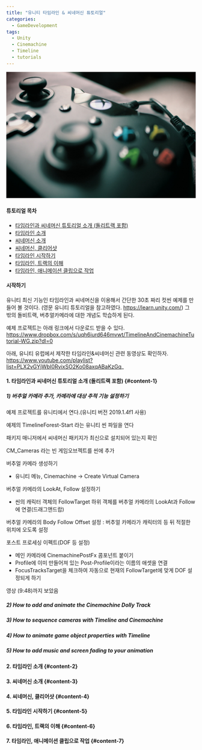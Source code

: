 ```yaml
---
title: "유니티 타임라인 & 씨네머신 튜토리얼"
categories:
  - GameDevelopment
tags:
  - Unity
  - Cinemachine
  - Timeline
  - tutorials
---
```


![Title Image, Unity Timeline and Cinemachine Tutorials](/assets/images/xbox-1602822_1920.jpg "Unity Timeline and Cinemachine Tutorials")

#### 튜토리얼 목차
* [타임라인과 씨네머신 튜토리얼 소개 (돌리트랙 포함)](#content-1)
* [타임라인 소개](#content-2)
* [씨네머신 소개](#content-3)
* [씨네머신, 클리어샷](#content-4)
* [타임라인 시작하기](#content-5)
* [타임라인, 트랙의 이해](#content-6)
* [타임라인, 애니메이션 클립으로 작업](#content-7)


#### 시작하기

유니티 최신 기능인 타임라인과 씨네머신을 이용해서 간단한 30초 짜리 컷씬 예제를 만들어 볼 것이다.
(영문 유니티 튜토리얼을 참고하였다. https://learn.unity.com/)
그 밖의 돌비트랙, 버추얼카메라에 대한 개념도 학습하게 된다.

예제 프로젝트는 아래 링크에서 다운로드 받을 수 있다.
https://www.dropbox.com/s/uqh6iurd646mvwt/TimelineAndCinemachineTutorial-WG.zip?dl=0

아래, 유니티 유럽에서 제작한 타임라인&씨네머신 관련 동영상도 확인하자.
https://www.youtube.com/playlist?list=PLX2vGYjWbI0RvixSO2Ko08axqABaKzGq_


#### 1. 타임라인과 씨네머신 튜토리얼 소개 (돌리트랙 포함) {#content-1}

##### 1) 버추얼 카메라 추가, 카메라에 대상 추적 기능 설정하기

예제 프로젝트를 유니티에서 연다.(유니티 버전 2019.1.4f1 사용)  

예제의 TimelineForest-Start 라는 유니티 씬 파일을 연다

패키지 매니저에서 씨네머신 패키지가 최신으로 설치되어 있는지 확인

CM_Cameras 라는 빈 게임오브젝트를 씬에 추가

버추얼 카메라 생성하기  
* 유니티 메뉴, Cinemachine -> Create Virtual Camera

버추얼 카메라의 LookAt, Follow 설정하기  
* 씬의 캐릭터 객체의 FollowTarget 하위 객체를 버추얼 카메라의 LookAt과 Follow에 연결(드래그앤드랍)

버추얼 카메라의 Body Follow Offset 설정 : 버추얼 카메라가 캐릭터의 등 뒤 적절한 위치에 오도록 설정

포스트 프로세싱 이펙트(DOF 등 설정)
* 메인 카메라에 CinemachinePostFx 콤포넌트 붙이기  
* Profile에 이미 만들어져 있는 Post-Profile이라는 이름의 애셋을 연결
* FocusTracksTarget을 체크하여 자동으로 현재의 FollowTarget에 맞게 DOF 설정되게 하기

영상 (9:48)까지 보았음


##### 2) How to add and animate the Cinemachine Dolly Track 

##### 3) How to sequence cameras with Timeline and Cinemachine 

##### 4) How to animate game object properties with Timeline 

##### 5) How to add music and screen fading to your animation



#### 2. 타임라인 소개 {#content-2}


#### 3. 씨네머신 소개 {#content-3}


#### 4. 씨네머신, 클리어샷 {#content-4}

#### 5. 타임라인 시작하기 {#content-5}

#### 6. 타임라인, 트랙의 이해 {#content-6}

#### 7. 타임라인, 애니메이션 클립으로 작업 {#content-7}


